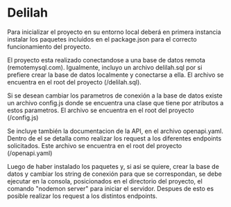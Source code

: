 # Delilah

Para inicializar el proyecto en su entorno local deberá en primera instancia instalar los paquetes incluidos en el package.json para el correcto funcionamiento del proyecto.

El proyecto esta realizado conectandose a una base de datos remota (remotemysql.com). Igualmente, incluyo un archivo delilah.sql por si prefiere crear la base de datos localmente y conectarse a ella. El archivo se encuentra en el root del proyecto (/delilah.sql).

Si se desean cambiar los parametros de conexión a la base de datos existe un archivo config.js donde se encuentra una clase que tiene por atributos a estos parametros. El archivo se encuentra en el root del proyecto (/config.js)

Se incluye también la documentacion de la API, en el archivo openapi.yaml. Dentro de el se detalla como realizar los request a los diferentes endpoints solicitados. Este archivo se encuentra en el root del proyecto (/openapi.yaml)

Luego de haber instalado los paquetes y, si asi se quiere, crear la base de datos y cambiar los string de conexión para que se correspondan, se debe ejecutar en la consola, posicionados en el directorio del proyecto, el comando "nodemon server" para iniciar el servidor. Despues de esto es posible realizar los request a los distintos endpoints.
